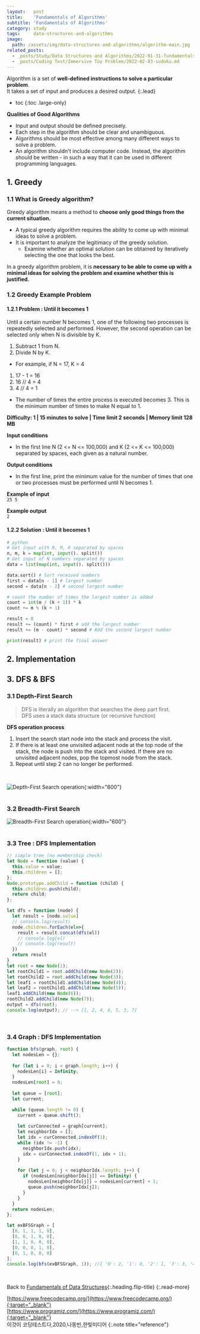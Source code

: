 ```yaml
---
layout:   post
title:    'Fundamentals of Algorithms'
subtitle: 'Fundamentals of Algorithms'
category: study
tags:     data-structures-and-algorithms
image: 
  path: /assets/img/data-structures-and-algorithms/algorithm-main.jpg
related_posts: 
  - _posts/Study/Data Structures and Algorithms/2022-01-31-fundamentals-of-data-structures.md
  - _posts/Coding Test/Immersive Toy Problem/2022-02-03-sudoku.md
---
```


Algorithm is a set of **well-defined instructions to solve a particular problem**. <br>
It takes a set of input and produces a desired output. 
{:.lead}

* toc
{:toc .large-only}

**Qualities of Good Algorithms**

- Input and output should be defined precisely.
- Each step in the algorithm should be clear and unambiguous.
- Algorithms should be most effective among many different ways to solve a problem.
- An algorithm shouldn't include computer code. Instead, the algorithm should be written - in such a way that it can be used in different programming languages.

## 1. Greedy

### 1.1 What is Greedy algorithm?

Greedy algorithm means a method to **choose only good things from the current situation.**

- A typical greedy algorithm requires the ability to come up with minimal ideas to solve a problem.
- It is important to analyze the legitimacy of the greedy solution.
  - Examine whether an optimal solution can be obtained by iteratively selecting the one that looks the best.

In a greedy algorithm problem,  it is **necessary to be able to come up with a minimal ideas for solving the problem and examine whether this is justified.**

### 1.2 Greedy Example Problem  

#### 1.2.1 Problem : Until it becomes 1 <br>

Until a certain number N becomes 1, one of the following two processes is repeatedly selected and performed. However, the second operation can be selected only when N is divisible by K. 

1. Subtract 1 from N. 
2. Divide N by K. 

- For example, if N = 17, K = 4 <br> 
1) 17 - 1 = 16  <br> 
2) 16 // 4 = 4 <br> 
3) 4 // 4 = 1 

- The number of times the entire process is executed becomes 3. This is the minimum number of times to make N equal to 1.

**Difficulty: 1 \| 15 minutes to solve \| Time limit 2 seconds \| Memory limit 128 MB**

**Input conditions**
- In the first line N (2 <= N <= 100,000) and K (2 <= K <= 100,000) separated by spaces, each given as a natural number.

**Output conditions**
- In the first line, print the minimum value for the number of times that one or two processes must be performed until N becomes 1.

**Example of input** <br>
`25 5`

**Example output** <br>
`2`

#### 1.2.2 Solution : Until it becomes 1

~~~py
# python
# Get input with N, M, K separated by spaces
n, m, k = map(int, input(). split())
# Get input of N numbers separated by spaces
data = list(map(int, input(). split()))

data.sort() # Sort received numbers
first = data[n - 1] # largest number
second = data[n - 2] # second largest number

# count the number of times the largest number is added
count = int(m / (k + 1)) * k
count += m % (k + 1)

result = 0
result += (count) * first # add the largest number
result += (m - count) * second # Add the second largest number

print(result) # print the final answer
~~~

## 2. Implementation



## 3. DFS & BFS

### 3.1 Depth-First Search

> DFS is literally an algorithm that searches the deep part first.<br>
DFS uses a stack data structure (or recursive function)

**DFS operation process**
1. Insert the search start node into the stack and process the visit.
2. If there is at least one unvisited adjacent node at the top node of the stack, the node is push into the stack and visited. If there are no unvisited adjacent nodes, pop the topmost node from the stack.
3. Repeat until step 2 can no longer be performed.
<br>

![Depth-First Search operation](/assets/img/data-structures-and-algorithms/graph_dfs.gif){:width="600"} <br>
<br>

### 3.2 Breadth-First Search

![Breadth-First Search operation](/assets/img/data-structures-and-algorithms/graph_bfs.gif){:width="600"} <br>
<br>


### 3.3 Tree : DFS Implementation

~~~js
// simple tree (no membership check)
let Node = function (value) {
  this.value = value;
  this.children = [];
};
Node.prototype.addChild = function (child) {
  this.children.push(child);
  return child;
};

let dfs = function (node) {
  let result = [node.value]
  // console.log(result)
  node.children.forEach(el=>{
    result = result.concat(dfs(el))
    // console.log(el)
    // console.log(result)
  })
  return result  
}
let root = new Node(1);
let rootChild1 = root.addChild(new Node(2));
let rootChild2 = root.addChild(new Node(3));
let leaf1 = rootChild1.addChild(new Node(4));
let leaf2 = rootChild1.addChild(new Node(5));
leaf1.addChild(new Node(6));
rootChild2.addChild(new Node(7));
output = dfs(root);
console.log(output); // --> [1, 2, 4, 6, 5, 3, 7]
~~~
<br>


### 3.4 Graph : DFS Implementation

~~~js
function bfs(graph, root) {
  let nodesLen = {};
  
  for (let i = 0; i < graph.length; i++) {
    nodesLen[i] = Infinity;
  }
  nodesLen[root] = 0; 
  
  let queue = [root]; 
  let current; 

  while (queue.length != 0) {
    current = queue.shift();
    
    let curConnected = graph[current];
    let neighborIdx = []; 
    let idx = curConnected.indexOf(1); 
    while (idx != -1) {
      neighborIdx.push(idx); 
      idx = curConnected.indexOf(1, idx + 1); 
    }
    
    for (let j = 0; j < neighborIdx.length; j++) {
      if (nodesLen[neighborIdx[j]] == Infinity) {
        nodesLen[neighborIdx[j]] = nodesLen[current] + 1;
        queue.push(neighborIdx[j]); 
      }
    }
  }
  return nodesLen;
};

let exBFSGraph = [
  [0, 1, 1, 1, 0],
  [0, 0, 1, 0, 0],
  [1, 1, 0, 0, 0],
  [0, 0, 0, 1, 0],
  [0, 1, 0, 0, 0]
];
console.log(bfs(exBFSGraph, 1)); //{ '0': 2, '1': 0, '2': 1, '3': 3, '4': Infinity }
~~~
<br>


Back to [Fundamentals of Data Structures](2022-01-31-fundamentals-of-data-structures.md){:.heading.flip-title}
{:.read-more} 
<br>

[https://www.freecodecamp.org/](https://www.freecodecamp.org/){:target="_blank"}<br>
[https://www.programiz.com/](https://www.programiz.com/){:target="_blank"}<br>
이것이 코딩테스트다,2020,나동빈,한빛미디어
{:.note title="reference"}